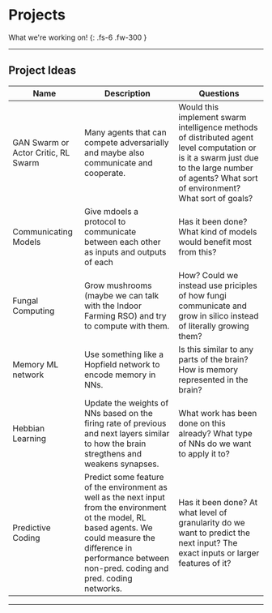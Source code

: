 <!-- ---
layout: default
title: Projects
nav_order: 3
has_children: true
permalink: /projects
--- -->

# Projects

What we're working on!
{: .fs-6 .fw-300 }

---

## Project Ideas

| Name | Description | Questions |
| --- | --- | --- | 
| GAN Swarm or Actor Critic, RL Swarm | Many agents that can compete adversarially and maybe also communicate and cooperate. |  Would this implement swarm intelligence methods of distributed agent level computation or is it a swarm just due to the large number of agents? What sort of environment? What sort of goals? |
| Communicating Models | Give mdoels a protocol to communicate between each other as inputs and outputs of each | Has it been done? What kind of models would benefit most from this? |
| Fungal Computing | Grow mushrooms (maybe we can talk with the Indoor Farming RSO) and try to compute with them. | How? Could we instead use priciples of how fungi communicate and grow in silico instead of literally growing them? |
| Memory ML network | Use something like a Hopfield network to encode memory in NNs. | Is this similar to any parts of the brain? How is memory represented in the brain? |
| Hebbian Learning | Update the weights of NNs based on the firing rate of previous and next layers similar to how the brain stregthens and weakens synapses. | What work has been done on this already? What type of NNs do we want to apply it to? |
| Predictive Coding | Predict some feature of the environment as well as the next input from the environment ot the model, RL based agents. We could measure the difference in performance between non-pred. coding and pred. coding networks. | Has it been done? At what level of granularity do we want to predict the next input? The exact inputs or larger features of it? |

---
